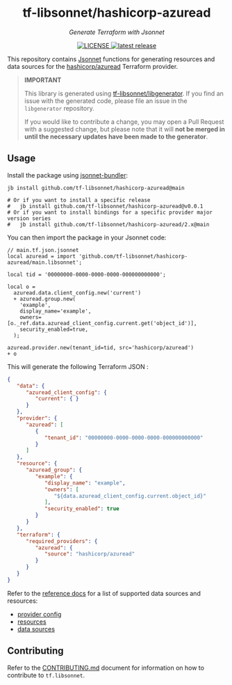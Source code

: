 <h1 align="center">tf-libsonnet/hashicorp-azuread</h1>

<p align="center">
  <em>Generate Terraform with Jsonnet</em>
</p>

<p align="center">
  <a href="https://github.com/tf-libsonnet/hashicorp-azuread/blob/main/LICENSE">
    <img alt="LICENSE" src="https://img.shields.io/github/license/tf-libsonnet/hashicorp-azuread?style=for-the-badge">
  </a>
  <a href="https://github.com/tf-libsonnet/hashicorp-azuread/releases/latest">
    <img alt="latest release" src="https://img.shields.io/github/v/release/tf-libsonnet/hashicorp-azuread?style=for-the-badge">
  </a>
</p>

This repository contains [Jsonnet](https://jsonnet.org/) functions for generating resources and data sources for the
[hashicorp/azuread](https://registry.terraform.io/providers/hashicorp/azuread) Terraform provider.

> **IMPORTANT**
>
> This library is generated using [tf-libsonnet/libgenerator](https://github.com/tf-libsonnet/libgenerator). If you find
> an issue with the generated code, please file an issue in the `libgenerator` repository.
>
> If you would like to contribute a change, you may open a Pull Request with a suggested change, but please note that it
> will **not be merged in until the necessary updates have been made to the generator**.

## Usage

Install the package using [jsonnet-bundler](https://github.com/jsonnet-bundler/jsonnet-bundler):

```
jb install github.com/tf-libsonnet/hashicorp-azuread@main

# Or if you want to install a specific release
#   jb install github.com/tf-libsonnet/hashicorp-azuread@v0.0.1
# Or if you want to install bindings for a specific provider major version series
#   jb install github.com/tf-libsonnet/hashicorp-azuread/2.x@main
```

You can then import the package in your Jsonnet code:

```jsonnet
// main.tf.json.jsonnet
local azuread = import 'github.com/tf-libsonnet/hashicorp-azuread/main.libsonnet';

local tid = '00000000-0000-0000-0000-000000000000';

local o =
  azuread.data.client_config.new('current')
  + azuread.group.new(
    'example',
    display_name='example',
    owners=[o._ref.data.azuread_client_config.current.get('object_id')],
    security_enabled=true,
  );

azuread.provider.new(tenant_id=tid, src='hashicorp/azuread')
+ o
```

This will generate the following Terraform JSON :

```json
{
   "data": {
      "azuread_client_config": {
         "current": { }
      }
   },
   "provider": {
      "azuread": [
         {
            "tenant_id": "00000000-0000-0000-0000-000000000000"
         }
      ]
   },
   "resource": {
      "azuread_group": {
         "example": {
            "display_name": "example",
            "owners": [
               "${data.azuread_client_config.current.object_id}"
            ],
            "security_enabled": true
         }
      }
   },
   "terraform": {
      "required_providers": {
         "azuread": {
            "source": "hashicorp/azuread"
         }
      }
   }
}
```

Refer to the [reference docs](/docs/2.x/README.md) for a list of supported data sources and resources:

- [provider config](/docs/2.x/provider.md)
- [resources](/docs/2.x/README.md)
- [data sources](/docs/2.x/data/index.md)

## Contributing

Refer to the [CONTRIBUTING.md](/CONTRIBUTING.md) document for information on how to contribute to `tf.libsonnet`.
